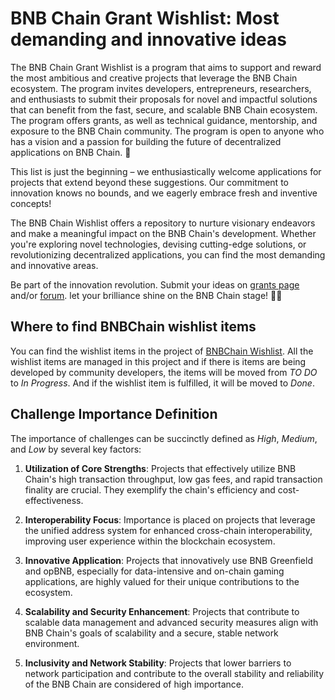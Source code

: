 # BNB Chain Grant Wishlist: Most demanding and innovative ideas

The BNB Chain Grant Wishlist is a program that aims to support and reward the most ambitious and creative projects that leverage the BNB Chain ecosystem. The program invites developers, entrepreneurs, researchers, and enthusiasts to submit their proposals for novel and impactful solutions that can benefit from the fast, secure, and scalable BNB Chain ecosystem. The program offers grants, as well as technical guidance, mentorship, and exposure to the BNB Chain community. The program is open to anyone who has a vision and a passion for building the future of decentralized applications on BNB Chain. 🌱

This list is just the beginning – we enthusiastically welcome applications for projects that 
extend beyond these suggestions. Our commitment to innovation knows no bounds, and we eagerly embrace fresh and inventive concepts!

The BNB Chain Wishlist offers a repository to nurture visionary endeavors and make a meaningful impact on the BNB Chain's development. Whether you're exploring novel technologies, devising cutting-edge solutions, or revolutionizing decentralized applications, you can find the most demanding and innovative areas.

Be part of the innovation revolution. Submit your ideas on [grants page](https://www.bnbchain.org/en/developers/developer-programs/builder-grant) and/or [forum](https://forum.bnbchain.org/t/join-bnb-chain-and-help-shape-the-future-of-web3-wishlist-of-bnb-chain/2067). let your brilliance shine on the BNB Chain stage! 🚀🌟


## Where to find BNBChain wishlist items

You can find the wishlist items in the project of [BNBChain Wishlist](https://github.com/bnb-chain/community-contributions/issues). All the wishlist items are managed in this project and if there is items are being developed by community developers, the items will be moved from *TO DO* to *In Progress*. And if the wishlist item is fulfilled, it will be moved to *Done*. 


## Challenge Importance Definition

The importance of challenges can be succinctly defined as *High*, *Medium*, and *Low* by several key factors:

1. **Utilization of Core Strengths**: Projects that effectively utilize BNB Chain's high transaction throughput, low gas fees, and rapid transaction finality are crucial. They exemplify the chain's efficiency and cost-effectiveness.

2. **Interoperability Focus**: Importance is placed on projects that leverage the unified address system for enhanced cross-chain interoperability, improving user experience within the blockchain ecosystem.

3. **Innovative Application**: Projects that innovatively use BNB Greenfield and opBNB, especially for data-intensive and on-chain gaming applications, are highly valued for their unique contributions to the ecosystem.

4. **Scalability and Security Enhancement**: Projects that contribute to scalable data management and advanced security measures align with BNB Chain's goals of scalability and a secure, stable network environment.

5. **Inclusivity and Network Stability**: Projects that lower barriers to network participation and contribute to the overall stability and reliability of the BNB Chain are considered of high importance.


